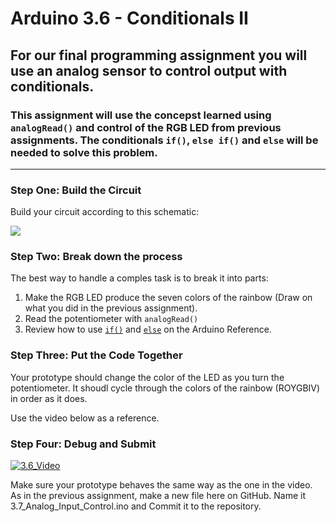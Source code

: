 # Arduino 3.6 - Conditionals II
## For our final programming assignment you will use an analog sensor to control output with conditionals. 

### This assignment will use the concepst learned using `analogRead()` and control of the RGB LED from previous assignments.  The conditionals `if()`, `else if()` and `else` will be needed to solve this problem.
---

### Step One: Build the Circuit

Build your circuit according to this schematic:

![](https://github.com/WHS-Robotics-Classes/Conditionals_II/blob/main/Analog_Input_Control.PNG?raw=true)

### Step Two: Break down the process

The best way to handle a comples task is to break it into parts:
1. Make the RGB LED produce the seven colors of the rainbow (Draw on what you did in the previous assignment).
2. Read the potentiometer with `analogRead()`
3. Review how to use [`if()`](https://www.arduino.cc/reference/en/language/structure/control-structure/if/) and [`else`](https://www.arduino.cc/reference/en/language/structure/control-structure/else/) on the Arduino Reference.

### Step Three: Put the Code Together

Your prototype should change the color of the LED as you turn the potentiometer.  It shoudl cycle through the colors of the rainbow (ROYGBIV) in order as it does.

Use the video below as a reference.

### Step Four: Debug and Submit

[![3.6_Video](http://img.youtube.com/vi/T9klXaB8NdI/0.jpg)](https://www.youtube.com/watch?v=T9klXaB8NdI "3.6-Conditionals I")

Make sure your prototype behaves the same way as the one in the video. As in the previous assignment, make a new file here on GitHub. Name it 3.7_Analog_Input_Control.ino and Commit it to the repository.

